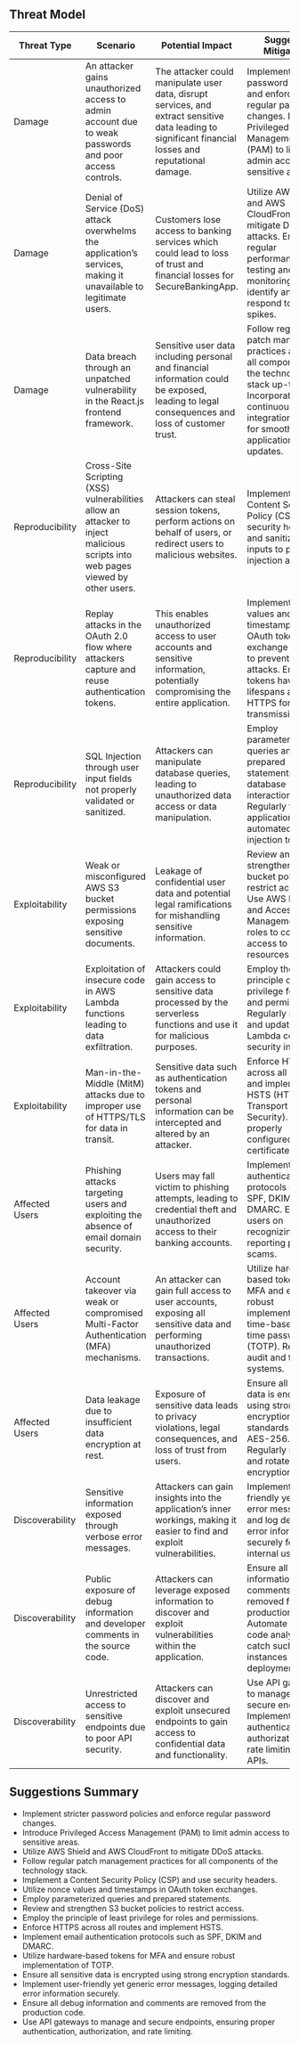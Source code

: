 ## Threat Model

|  Threat Type  |  Scenario  |  Potential Impact  |  Suggested Mitigations  |
|---------------|------------|--------------------|-------------------------|
| Damage | An attacker gains unauthorized access to admin account due to weak passwords and poor access controls. | The attacker could manipulate user data, disrupt services, and extract sensitive data leading to significant financial losses and reputational damage. | Implement stricter password policies and enforce regular password changes. Introduce Privileged Access Management (PAM) to limit admin access to sensitive areas.  |
| Damage | Denial of Service (DoS) attack overwhelms the application’s services, making it unavailable to legitimate users. | Customers lose access to banking services which could lead to loss of trust and financial losses for SecureBankingApp. | Utilize AWS Shield and AWS CloudFront to mitigate DDoS attacks. Ensure regular performance testing and monitoring to identify and respond to traffic spikes.  |
| Damage | Data breach through an unpatched vulnerability in the React.js frontend framework. | Sensitive user data including personal and financial information could be exposed, leading to legal consequences and loss of customer trust. | Follow regular patch management practices and keep all components of the technology stack up-to-date. Incorporate continuous integration/delivery for smoother application updates.  |
| Reproducibility | Cross-Site Scripting (XSS) vulnerabilities allow an attacker to inject malicious scripts into web pages viewed by other users. | Attackers can steal session tokens, perform actions on behalf of users, or redirect users to malicious websites. | Implement a Content Security Policy (CSP), use security headers, and sanitize all inputs to prevent injection attacks.  |
| Reproducibility | Replay attacks in the OAuth 2.0 flow where attackers capture and reuse authentication tokens. | This enables unauthorized access to user accounts and sensitive information, potentially compromising the entire application. | Implement nonce values and timestamps in the OAuth token exchange process to prevent replay attacks. Ensure tokens have limited lifespans and use HTTPS for token transmission.  |
| Reproducibility | SQL Injection through user input fields not properly validated or sanitized. | Attackers can manipulate database queries, leading to unauthorized data access or data manipulation. | Employ parameterized queries and prepared statements for database interactions. Regularly test the application using automated SQL injection tools.  |
| Exploitability | Weak or misconfigured AWS S3 bucket permissions exposing sensitive documents. | Leakage of confidential user data and potential legal ramifications for mishandling sensitive information. | Review and strengthen S3 bucket policies to restrict access. Use AWS Identity and Access Management (IAM) roles to control access to resources.  |
| Exploitability | Exploitation of insecure code in AWS Lambda functions leading to data exfiltration. | Attackers could gain access to sensitive data processed by the serverless functions and use it for malicious purposes. | Employ the principle of least privilege for roles and permissions. Regularly review and update Lambda code with security in mind.  |
| Exploitability | Man-in-the-Middle (MitM) attacks due to improper use of HTTPS/TLS for data in transit. | Sensitive data such as authentication tokens and personal information can be intercepted and altered by an attacker. | Enforce HTTPS across all routes and implement HSTS (HTTP Strict Transport Security). Use properly configured TLS certificates.  |
| Affected Users | Phishing attacks targeting users and exploiting the absence of email domain security. | Users may fall victim to phishing attempts, leading to credential theft and unauthorized access to their banking accounts. | Implement email authentication protocols such as SPF, DKIM and DMARC. Educate users on recognizing and reporting phishing scams.  |
| Affected Users | Account takeover via weak or compromised Multi-Factor Authentication (MFA) mechanisms. | An attacker can gain full access to user accounts, exposing all sensitive data and performing unauthorized transactions. | Utilize hardware-based tokens for MFA and ensure robust implementation of time-based one-time passwords (TOTP). Regularly audit and test MFA systems.  |
| Affected Users | Data leakage due to insufficient data encryption at rest. | Exposure of sensitive data leads to privacy violations, legal consequences, and loss of trust from users. | Ensure all sensitive data is encrypted using strong encryption standards such as AES-256. Regularly review and rotate encryption keys.  |
| Discoverability | Sensitive information exposed through verbose error messages. | Attackers can gain insights into the application’s inner workings, making it easier to find and exploit vulnerabilities. | Implement user-friendly yet generic error messages and log detailed error information securely for internal use.  |
| Discoverability | Public exposure of debug information and developer comments in the source code. | Attackers can leverage exposed information to discover and exploit vulnerabilities within the application. | Ensure all debug information and comments are removed from the production code. Automate static code analysis to catch such instances before deployment.  |
| Discoverability | Unrestricted access to sensitive endpoints due to poor API security. | Attackers can discover and exploit unsecured endpoints to gain access to confidential data and functionality. | Use API gateways to manage and secure endpoints. Implement proper authentication, authorization, and rate limiting for APIs.  |


## Suggestions Summary

- Implement stricter password policies and enforce regular password changes.
- Introduce Privileged Access Management (PAM) to limit admin access to sensitive areas.
- Utilize AWS Shield and AWS CloudFront to mitigate DDoS attacks.
- Follow regular patch management practices for all components of the technology stack.
- Implement a Content Security Policy (CSP) and use security headers.
- Utilize nonce values and timestamps in OAuth token exchanges.
- Employ parameterized queries and prepared statements.
- Review and strengthen S3 bucket policies to restrict access.
- Employ the principle of least privilege for roles and permissions.
- Enforce HTTPS across all routes and implement HSTS.
- Implement email authentication protocols such as SPF, DKIM and DMARC.
- Utilize hardware-based tokens for MFA and ensure robust implementation of TOTP.
- Ensure all sensitive data is encrypted using strong encryption standards.
- Implement user-friendly yet generic error messages, logging detailed error information securely.
- Ensure all debug information and comments are removed from the production code.
- Use API gateways to manage and secure endpoints, ensuring proper authentication, authorization, and rate limiting.
